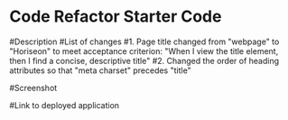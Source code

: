 # Code Refactor Starter Code

#Description
#List of changes
#1. Page title changed from "webpage" to "Horiseon" to meet acceptance criterion: "When I view the title element, then I find a concise, descriptive title" 
#2. Changed the order of heading attributes so that "meta charset" precedes "title"

#Screenshot

#Link to deployed application